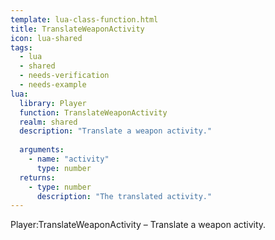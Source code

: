 ```yaml
---
template: lua-class-function.html
title: TranslateWeaponActivity
icon: lua-shared
tags:
  - lua
  - shared
  - needs-verification
  - needs-example
lua:
  library: Player
  function: TranslateWeaponActivity
  realm: shared
  description: "Translate a weapon activity."
  
  arguments:
    - name: "activity"
      type: number
  returns:
    - type: number
      description: "The translated activity."
---
```


<div class="lua__search__keywords">
Player:TranslateWeaponActivity &#x2013; Translate a weapon activity.
</div>
